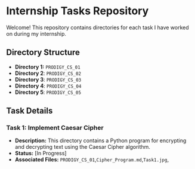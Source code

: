 # Internship Tasks Repository

Welcome! This repository contains directories for each task I have worked on during my internship.

## Directory Structure

- **Directory 1:** `PRODIGY_CS_01`
- **Directory 2**: `PRODIGY_CS_02`
- **Directory 3**: `PRODIGY_CS_03`
- **Directory 4**: `PRODIGY_CS_04`
- **Directory 5**: `PRODIGY_CS_05`

## Task Details

### Task 1: Implement Caesar Cipher

- **Description:** This directory contains a Python program for encrypting and decrypting text using the Caesar Cipher algorithm.
- **Status:** [In Progress]
- **Associated Files:** `PRODIGY_CS_01`,`Cipher_Program.md`,`Task1.jpg`,
